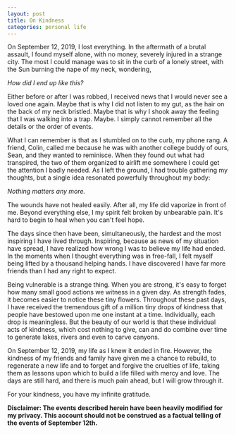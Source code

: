 ```yaml
---
layout: post
title: On Kindness
categories: personal life
---
```


On September 12, 2019, I lost everything.
In the aftermath of a brutal assault, I found
myself alone, with no money, severely injured
in a strange city. The most I could manage
was to sit in the curb of a lonely street,
with the Sun burning the nape of my neck,
wondering,

*How did I end up like this?*

Either before or after I was robbed, I
received news that I would never see a loved
one again. Maybe that is why I did not listen
to my gut, as the hair on the back of my neck
bristled. Maybe that is why I shook away the
feeling that I was walking into a trap. Maybe.
I simply cannot remember all the details or
the order of events.

What I can remember is that as I stumbled on
to the curb, my phone rang. A friend, Colin,
called me because he was with another college
buddy of ours, Sean, and they wanted to
reminisce. When they found out what had
transpired, the two of them organized to
airlift me somewhere I could get the
attention I badly needed. As I left the
ground, I had trouble gathering my thoughts,
but a single idea resonated powerfully
throughout my body:

*Nothing matters any more.*

The wounds have not healed easily. After all,
my life did vaporize in front of me. Beyond
everything else, I my spirit felt broken
by unbearable pain. It's hard to begin to
heal when you can't feel hope.

The days since then have been, simultaneously,
the hardest and the most inspiring I have
lived through. Inspiring, because as news of
my situation have spread, I have realized how
wrong I was to believe my life had ended. In
the moments when I thought everything was in
free-fall, I felt myself being lifted by a
thousand helping hands. I have discovered I
have far more friends than I had any right to
expect.

Being vulnerable is a strange thing. When you
are strong, it's easy to forget how many
small good actions we witness in a given day.
As strength fades, it becomes easier to notice
these tiny flowers. Throughout these past
days, I have received the tremendous gift of a
million tiny drops of kindness that people
have bestowed upon me one instant at a time.
Individually, each drop is meaningless. But
the beauty of our world is that these
individual acts of kindness, which cost
nothing to give, can and do combine over
time to generate lakes, rivers and even to
carve canyons.

On September 12, 2019, my life as I knew it
ended in fire. However, the kindness of my
friends and family have given me a chance to
rebuild, to regenerate a new life and to
forget and forgive the cruelties of life,
taking them as lessons upon which to build
a life filled with mercy and love. The days
are still hard, and there is much pain ahead,
but I will grow through it.

For your kindness, you have my infinite
gratitude.

**Disclaimer: The events described herein
have been heavily modified for my privacy.
This account should not be construed as a
factual telling of the events of September
12th.**
